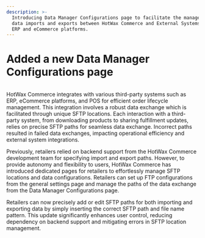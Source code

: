 ```yaml
---
description: >-
  Introducing Data Manager Configurations page to facilitate the management of
  data imports and exports between HotWax Commerce and External Systems such as
  ERP and eCommerce platforms.
---
```


# Added a new Data Manager Configurations page

<figure><img src="https://www.hotwax.co/hubfs/Data%20Manager%20Configurations.png" alt=""><figcaption></figcaption></figure>

HotWax Commerce integrates with various third-party systems such as ERP, eCommerce platforms, and POS for efficient order lifecycle management. This integration involves a robust data exchange which is facilitated through unique SFTP locations. Each interaction with a third-party system, from downloading products to sharing fulfillment updates, relies on precise SFTP paths for seamless data exchange. Incorrect paths resulted in failed data exchanges, impacting operational efficiency and external system integrations.

Previously, retailers relied on backend support from the HotWax Commerce development team for specifying import and export paths. However, to provide autonomy and flexibility to users, HotWax Commerce has introduced dedicated pages for retailers to effortlessly manage SFTP locations and data configurations. Retailers can set up FTP configurations from the general settings page and manage the paths of the data exchange from the Data Manager Configurations page.

Retailers can now precisely add or edit SFTP paths for both importing and exporting data by simply inserting the correct SFTP path and file name pattern. This update significantly enhances user control, reducing dependency on backend support and mitigating errors in SFTP location management.&#x20;
